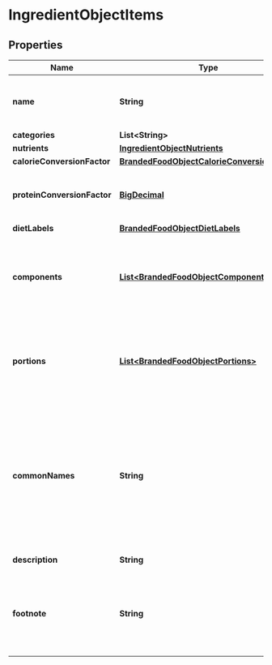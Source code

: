 # IngredientObjectItems

## Properties
Name | Type | Description | Notes
------------ | ------------- | ------------- | -------------
**name** | **String** | Item name as provided by brand owner or as shown on packaging |  [optional]
**categories** | **List&lt;String&gt;** |  |  [optional]
**nutrients** | [**IngredientObjectNutrients**](IngredientObjectNutrients.md) |  |  [optional]
**calorieConversionFactor** | [**BrandedFoodObjectCalorieConversionFactor**](BrandedFoodObjectCalorieConversionFactor.md) |  |  [optional]
**proteinConversionFactor** | [**BigDecimal**](BigDecimal.md) | The multiplication factor used to calculate protein from nitrogen |  [optional]
**dietLabels** | [**BrandedFoodObjectDietLabels**](BrandedFoodObjectDietLabels.md) |  |  [optional]
**components** | [**List&lt;BrandedFoodObjectComponents&gt;**](BrandedFoodObjectComponents.md) | An array of objects containing the constituent parts of a food (e.g. bone is a component of meat) |  [optional]
**portions** | [**List&lt;BrandedFoodObjectPortions&gt;**](BrandedFoodObjectPortions.md) | An array of objects containing information on discrete amounts of a food found in this item |  [optional]
**commonNames** | **String** | Common names associated with this item. These generally clarify what the item is (e.g. when the brand name is \&quot;BRAND&#x27;s Spicy Enchilada\&quot; the common name may be \&quot;Chicken enchilada\&quot;) |  [optional]
**description** | **String** | A description of this item |  [optional]
**footnote** | **String** | Comments on any unusual aspects of this item. Examples might include unusual aspects of the food overall. |  [optional]

